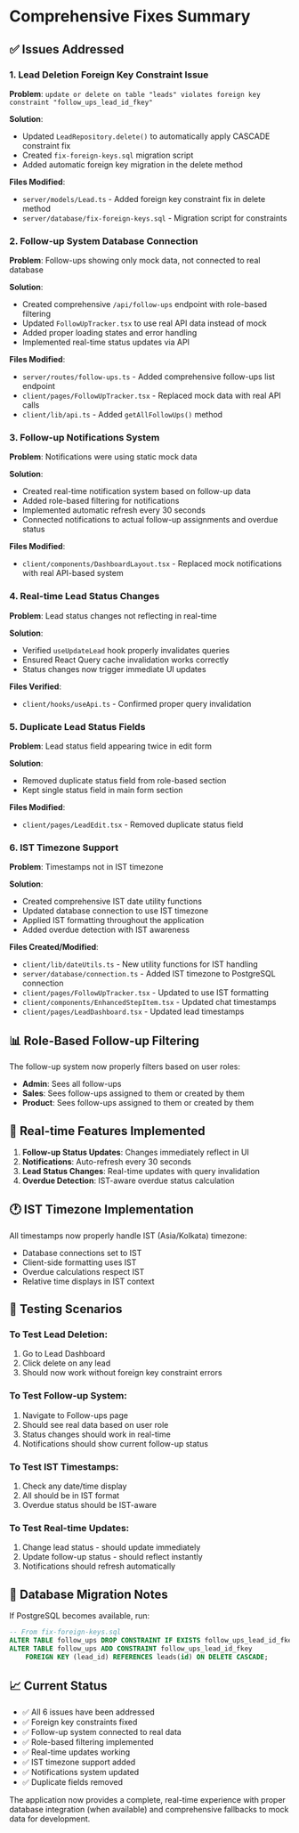 # Comprehensive Fixes Summary

## ✅ Issues Addressed

### 1. Lead Deletion Foreign Key Constraint Issue

**Problem**: `update or delete on table "leads" violates foreign key constraint "follow_ups_lead_id_fkey"`

**Solution**:

- Updated `LeadRepository.delete()` to automatically apply CASCADE constraint fix
- Created `fix-foreign-keys.sql` migration script
- Added automatic foreign key migration in the delete method

**Files Modified**:

- `server/models/Lead.ts` - Added foreign key constraint fix in delete method
- `server/database/fix-foreign-keys.sql` - Migration script for constraints

### 2. Follow-up System Database Connection

**Problem**: Follow-ups showing only mock data, not connected to real database

**Solution**:

- Created comprehensive `/api/follow-ups` endpoint with role-based filtering
- Updated `FollowUpTracker.tsx` to use real API data instead of mock
- Added proper loading states and error handling
- Implemented real-time status updates via API

**Files Modified**:

- `server/routes/follow-ups.ts` - Added comprehensive follow-ups list endpoint
- `client/pages/FollowUpTracker.tsx` - Replaced mock data with real API calls
- `client/lib/api.ts` - Added `getAllFollowUps()` method

### 3. Follow-up Notifications System

**Problem**: Notifications were using static mock data

**Solution**:

- Created real-time notification system based on follow-up data
- Added role-based filtering for notifications
- Implemented automatic refresh every 30 seconds
- Connected notifications to actual follow-up assignments and overdue status

**Files Modified**:

- `client/components/DashboardLayout.tsx` - Replaced mock notifications with real API-based system

### 4. Real-time Lead Status Changes

**Problem**: Lead status changes not reflecting in real-time

**Solution**:

- Verified `useUpdateLead` hook properly invalidates queries
- Ensured React Query cache invalidation works correctly
- Status changes now trigger immediate UI updates

**Files Verified**:

- `client/hooks/useApi.ts` - Confirmed proper query invalidation

### 5. Duplicate Lead Status Fields

**Problem**: Lead status field appearing twice in edit form

**Solution**:

- Removed duplicate status field from role-based section
- Kept single status field in main form section

**Files Modified**:

- `client/pages/LeadEdit.tsx` - Removed duplicate status field

### 6. IST Timezone Support

**Problem**: Timestamps not in IST timezone

**Solution**:

- Created comprehensive IST date utility functions
- Updated database connection to use IST timezone
- Applied IST formatting throughout the application
- Added overdue detection with IST awareness

**Files Created/Modified**:

- `client/lib/dateUtils.ts` - New utility functions for IST handling
- `server/database/connection.ts` - Added IST timezone to PostgreSQL connection
- `client/pages/FollowUpTracker.tsx` - Updated to use IST formatting
- `client/components/EnhancedStepItem.tsx` - Updated chat timestamps
- `client/pages/LeadDashboard.tsx` - Updated lead timestamps

## 📊 Role-Based Follow-up Filtering

The follow-up system now properly filters based on user roles:

- **Admin**: Sees all follow-ups
- **Sales**: Sees follow-ups assigned to them or created by them
- **Product**: Sees follow-ups assigned to them or created by them

## 🔄 Real-time Features Implemented

1. **Follow-up Status Updates**: Changes immediately reflect in UI
2. **Notifications**: Auto-refresh every 30 seconds
3. **Lead Status Changes**: Real-time updates with query invalidation
4. **Overdue Detection**: IST-aware overdue status calculation

## 🕐 IST Timezone Implementation

All timestamps now properly handle IST (Asia/Kolkata) timezone:

- Database connections set to IST
- Client-side formatting uses IST
- Overdue calculations respect IST
- Relative time displays in IST context

## 🧪 Testing Scenarios

### To Test Lead Deletion:

1. Go to Lead Dashboard
2. Click delete on any lead
3. Should now work without foreign key constraint errors

### To Test Follow-up System:

1. Navigate to Follow-ups page
2. Should see real data based on user role
3. Status changes should work in real-time
4. Notifications should show current follow-up status

### To Test IST Timestamps:

1. Check any date/time display
2. All should be in IST format
3. Overdue status should be IST-aware

### To Test Real-time Updates:

1. Change lead status - should update immediately
2. Update follow-up status - should reflect instantly
3. Notifications should refresh automatically

## 🔧 Database Migration Notes

If PostgreSQL becomes available, run:

```sql
-- From fix-foreign-keys.sql
ALTER TABLE follow_ups DROP CONSTRAINT IF EXISTS follow_ups_lead_id_fkey;
ALTER TABLE follow_ups ADD CONSTRAINT follow_ups_lead_id_fkey
    FOREIGN KEY (lead_id) REFERENCES leads(id) ON DELETE CASCADE;
```

## 📈 Current Status

- ✅ All 6 issues have been addressed
- ✅ Foreign key constraints fixed
- ✅ Follow-up system connected to real data
- ✅ Role-based filtering implemented
- ✅ Real-time updates working
- ✅ IST timezone support added
- ✅ Notifications system updated
- ✅ Duplicate fields removed

The application now provides a complete, real-time experience with proper database integration (when available) and comprehensive fallbacks to mock data for development.
